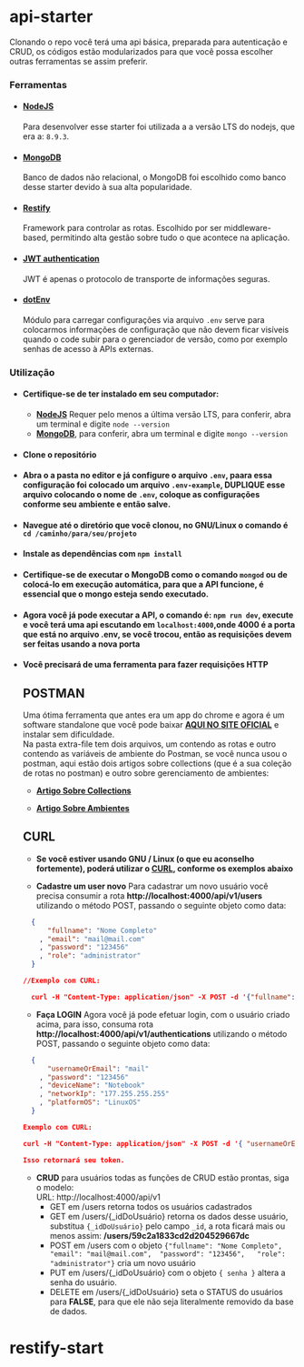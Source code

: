# api-starter
Clonando o repo você terá uma api básica, preparada para autenticação e CRUD, os códigos estão modularizados para que você possa escolher outras ferramentas se assim preferir.

### Ferramentas

+ #### [NodeJS](https://nodejs.org/en/)
  Para desenvolver esse starter foi utilizada a a versão LTS do nodejs, que era a: `8.9.3`.

+ #### [MongoDB](https://www.mongodb.com)
  Banco de dados não relacional, o MongoDB foi escolhido como banco desse starter devido à sua alta popularidade.

+ #### [Restify](http://restify.com)
  Framework para controlar as rotas. Escolhido por ser middleware-based, permitindo alta gestão sobre tudo o que acontece na aplicação.

+ #### [JWT authentication](https://jwt.io/)
  JWT é apenas o protocolo de transporte de informações seguras.

+ #### [dotEnv](https://www.npmjs.com/package/dotenv)
  Módulo para carregar configurações via arquivo `.env` serve para colocarmos informações de configuração que não devem ficar visíveis quando o code subir para o gerenciador de versão, como por exemplo senhas de acesso à APIs externas.


### Utilização
+ #### Certifique-se de ter instalado em seu computador:
  - **[NodeJS](https://nodejs.org/en/)** Requer pelo menos a última versão LTS, para conferir, abra um terminal e digite `node --version`
  - **[MongoDB](https://www.mongodb.com)**, para conferir, abra um terminal e digite `mongo --version`
+ #### Clone o repositório
+ #### Abra o a pasta no editor e já configure o arquivo `.env`, paara essa configuração foi colocado um arquivo `.env-example`, DUPLIQUE esse arquivo colocando o nome de `.env`, coloque as configurações conforme seu ambiente e então salve.
+ #### Navegue até o diretório que você clonou, no GNU/Linux o comando é `cd /caminho/para/seu/projeto`
+ ####  Instale as dependências com `npm install`
+ #### Certifique-se de executar o MongoDB como o comando `mongod` ou de colocá-lo em execução automática, para que a API funcione, é essencial que o mongo esteja sendo executado.
+ #### Agora você já pode executar a API, o comando é: `npm run dev`, execute e você terá uma api escutando em `localhost:4000`,onde 4000 é a porta que está no arquivo .env, se você trocou, então as requisições devem ser feitas usando a nova porta

+ #### Você precisará de uma ferramenta para fazer requisições HTTP

  ## POSTMAN
  Uma ótima ferramenta que antes era um app do chrome e agora é um software standalone que você pode baixar  **[AQUI NO SITE OFICIAL](https://www.getpostman.com/)** e instalar sem dificuldade.  
  Na pasta extra-file tem dois arquivos, um contendo as rotas e outro contendo as variáveis de ambiente do Postman, se você nunca usou o postman, aqui estão dois artigos sobre collections (que é a sua coleção de rotas no postman) e outro sobre gerenciamento de ambientes:

  - **[Artigo Sobre Collections](https://www.getpostman.com/docs/postman/collections/data_formats)**

  - **[Artigo Sobre Ambientes](https://www.getpostman.com/docs/postman/environments_and_globals/manage_environments)**

  ## CURL
  - **Se você estiver usando GNU / Linux (o que eu aconselho fortemente), poderá utilizar o [CURL](https://curl.haxx.se/docs/manpage.html), conforme os exemplos abaixo**

  - **Cadastre um user novo**
  Para cadastrar um novo usuário você precisa consumir a rota **http://localhost:4000/api/v1/users** utilizando o método POST, passando o seguinte objeto como data:  

  ```json
    {
        "fullname": "Nome Completo"
      , "email": "mail@mail.com"
      ,	"password": "123456"
      ,	"role": "administrator"
    }

  //Exemplo com CURL:

    curl -H "Content-Type: application/json" -X POST -d '{"fullname": "Nome Completo", "email": "mail@mail.com",	"password": "123456",	"role": "administrator"}' http://localhost:4000/api/v1/users

  ```

  - **Faça LOGIN** Agora você já pode efetuar login, com o usuário criado acima, para isso, consuma rota **http://localhost:4000/api/v1/authentications** utilizando o método POST, passando o seguinte objeto como data:  

  ```json
    {
        "usernameOrEmail": "mail"
      , "password": "123456"
      , "deviceName": "Notebook"
      , "networkIp": "177.255.255.255"
      , "platformOS": "LinuxOS"
    }

  Exemplo com CURL:

  curl -H "Content-Type: application/json" -X POST -d '{ "usernameOrEmail": "mail", "password": "123456", "deviceName": "Notebook", "networkIp": "177.255.255.255", "platformOS": "LinuxOS"} ' http://localhost:4000/api/v1/authentications

  Isso retornará seu token.

  ```
  - **CRUD** para usuários todas as funções de CRUD estão prontas, siga o
  modelo:  
  URL: http://localhost:4000/api/v1
    - GET em /users retorna todos os usuários cadastrados
    - GET em /users/{_idDoUsuário} retorna os dados desse usuário, substitua `{_idDoUsuário}` pelo campo `_id`, a rota ficará mais ou menos assim:
      **/users/59c2a1833cd2d204529667dc**
    - POST em /users com o objeto `{"fullname": "Nome Completo", "email": "mail@mail.com",	"password": "123456",	"role": "administrator"}` cria um novo usuário
    - PUT em /users/{_idDoUsuário} com o objeto `{ senha }` altera a senha do usuário.
    - DELETE em /users/{_idDoUsuário} seta o STATUS do usuários para **FALSE**, para que ele não seja literalmente removido da base de dados.
# restify-start
